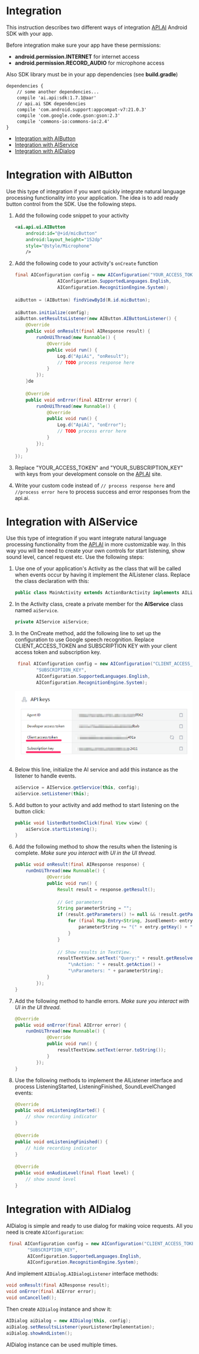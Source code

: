 Integration 
==================

This instruction describes two different ways of integration [API.AI](http://www.api.ai) Android SDK with your app.

Before integration make sure your app have these permissions:

* **android.permission.INTERNET** for internet access
* **android.permission.RECORD_AUDIO** for microphone access

Also SDK library must be in your app dependencies (see **build.gradle**)
```
dependencies {
    // some another dependencies...
    compile 'ai.api:sdk:1.7.1@aar'
    // api.ai SDK dependencies
    compile 'com.android.support:appcompat-v7:21.0.3'
    compile 'com.google.code.gson:gson:2.3'
    compile 'commons-io:commons-io:2.4'
}
```

* [Integration with AIButton](#integration-with-aibutton)
* [Integration with AIService](#integration-with-aiservice)
* [Integration with AIDialog](#integration-with-aidialog)

# Integration with AIButton

Use this type of integration if you want quickly integrate natural language processing functionality into your application. The idea is to add ready button control from the SDK. Use the following steps.

1. Add the following code snippet to your activity
    
    ```xml
    <ai.api.ui.AIButton
        android:id="@+id/micButton"
        android:layout_height="152dp"
        style="@style/Microphone"
        />
    ```

2. Add the following code to your activity's `onCreate` function

    ```java
    final AIConfiguration config = new AIConfiguration("YOUR_ACCESS_TOKEN", "YOUR_SUBSCRIPTION_KEY", 
                    AIConfiguration.SupportedLanguages.English,
                    AIConfiguration.RecognitionEngine.System);

    aiButton = (AIButton) findViewById(R.id.micButton);

    aiButton.initialize(config);
    aiButton.setResultsListener(new AIButton.AIButtonListener() {
        @Override
        public void onResult(final AIResponse result) {
            runOnUiThread(new Runnable() {
                @Override
                public void run() {
                    Log.d("ApiAi", "onResult");
                    // TODO process response here
                }
            });
        }de

        @Override
        public void onError(final AIError error) {
            runOnUiThread(new Runnable() {
                @Override
                public void run() {
                    Log.d("ApiAi", "onError");
                    // TODO process error here
                }
            });
        }
    });
    ```

3. Replace "YOUR_ACCESS_TOKEN" and "YOUR_SUBSCRIPTION_KEY" with keys from your development console on the [API.AI](http://www.api.ai) site.
4. Write your custom code instead of `// process response here` and `//process error here` to process success and error responses from the api.ai.

# Integration with AIService

Use this type of integration if you want integrate natural language processing functionality from the [API.AI](http://www.api.ai) in more customizable way. In this way you will be need to create your own controls for start listening, show sound level, cancel request etc. 
Use the following steps:

1. Use one of your application's Activity as the class that will be called when events occur by having it implement the AIListener class. Replace the class declaration with this:
    
    ```java
    public class MainActivity extends ActionBarActivity implements AIListener {
    ```

2. In the Activity class, create a private member for the **AIService** class named `aiService`.
    
    ```java
    private AIService aiService;
    ```
    
3. In the OnCreate method, add the following line to set up the configuration to use Google speech recognition. Replace CLIENT_ACCESS_TOKEN and SUBSCRIPTION KEY with your client access token and subscription key.
    
    ```java
     final AIConfiguration config = new AIConfiguration("CLIENT_ACCESS_TOKEN",
            "SUBSCRIPTION_KEY", 
            AIConfiguration.SupportedLanguages.English,
            AIConfiguration.RecognitionEngine.System);
    ```
    
    ![Api keys](images/apiKeys.png)
    
4. Below this line, initialize the AI service and add this instance as the listener to handle events.
    
    ```java
    aiService = AIService.getService(this, config);
    aiService.setListener(this);
    ```
    
5. Add button to your activity and add method to start listening on the button click:
    ```java
    public void listenButtonOnClick(final View view) {
        aiService.startListening();
    }
    ```
    
6. Add the following method to show the results when the listening is complete. *Make sure you interact with UI in the UI thread.*
    
    ```java
    public void onResult(final AIResponse response) {
        runOnUiThread(new Runnable() {
                @Override
                public void run() {
                    Result result = response.getResult();

                    // Get parameters
                    String parameterString = "";
                    if (result.getParameters() != null && !result.getParameters().isEmpty()) {
                        for (final Map.Entry<String, JsonElement> entry : result.getParameters().entrySet()) {
                            parameterString += "(" + entry.getKey() + ", " + entry.getValue() + ") ";
                        }
                    }

                    // Show results in TextView.
                    resultTextView.setText("Query:" + result.getResolvedQuery() +
                        "\nAction: " + result.getAction() +
                        "\nParameters: " + parameterString);
                }
            });
    }
    ```
    
7. Add the following method to handle errors. *Make sure you interact with UI in the UI thread.*
    
    ```java
    @Override
    public void onError(final AIError error) {
        runOnUiThread(new Runnable() {
                @Override
                public void run() {
                    resultTextView.setText(error.toString());
                }
            });
    }
    ```
    
8. Use the following methods to implement the AIListener interface and process ListeningStarted, ListeningFinished, SoundLevelChanged events:
    
    ```java
    @Override
    public void onListeningStarted() {
        // show recording indicator
    }
    
    @Override
    public void onListeningFinished() {
        // hide recording indicator
    }
    
    @Override
    public void onAudioLevel(final float level) {
        // show sound level
    }
    ```

# Integration with AIDialog

AIDialog is simple and ready to use dialog for making voice requests. All you need is create `AIConfiguration`:

```java
 final AIConfiguration config = new AIConfiguration("CLIENT_ACCESS_TOKEN",
        "SUBSCRIPTION_KEY",
        AIConfiguration.SupportedLanguages.English,
        AIConfiguration.RecognitionEngine.System);
```

And implement `AIDialog.AIDialogListener` interface methods:

```java
void onResult(final AIResponse result);
void onError(final AIError error);
void onCancelled();
```

Then create `AIDialog` instance and show it:

```java
AIDialog aiDialog = new AIDialog(this, config);
aiDialog.setResultsListener(yourListenerImplementation);
aiDialog.showAndListen();
```

AIDialog instance can be used multiple times.